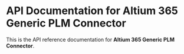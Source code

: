 # API Documentation for Altium 365 Generic PLM Connector

This is the API reference documentation for **Altium 365 Generic PLM Connector**.

